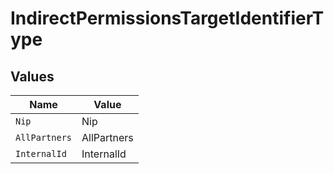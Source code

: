 # IndirectPermissionsTargetIdentifierType


## Values

| Name          | Value         |
| ------------- | ------------- |
| `Nip`         | Nip           |
| `AllPartners` | AllPartners   |
| `InternalId`  | InternalId    |